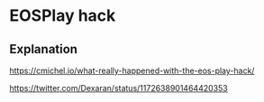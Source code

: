 # EOSPlay hack

## Explanation

https://cmichel.io/what-really-happened-with-the-eos-play-hack/

https://twitter.com/Dexaran/status/1172638901464420353

